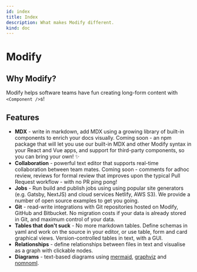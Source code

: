 ```yaml
---
id: index
title: Index
description: What makes Modify different. 
kind: doc
---
```


# Modify

## Why Modify?

Modify helps software teams have fun creating long-form content with `<Component />`s!

## Features

- **MDX** - write in markdown, add MDX using a growing library of built-in components to enrich your docs visually. Coming soon - an npm package that will let you use our built-in MDX and other Modify syntax in your React and Vue apps, and support for third-party components, so you can bring your own! ✨ 
- **Collaboration** - powerful text editor that supports real-time collaboration between team mates. Coming soon - comments for adhoc review, reviews for formal review that improves upon the typical Pull Request workflow - with no PR ping pong!
- **Jobs** - Run build and publish jobs using using popular site generators (e.g. Gatsby, NextJS) and cloud services Netlify, AWS S3). We provide a number of open source examples to get you going.
- **Git** - read-write integrations with Git repositories hosted on Modify, GitHub and Bitbucket. No migration costs if your data is already stored in Git, and maximum control of your data.
- **Tables that don't suck** - No more markdown tables. Define schemas in yaml and work on the source in your editor, or use table, form and card graphical views. Version-controlled tables in text, with a GUI.
- **Relationships** - define relationships between files in text and visualise as a graph with clickable nodes.
- **Diagrams** - text-based diagrams using [mermaid](https://mermaid-js.github.io/mermaid/), [graphviz](https://graphviz.org/) and [nomnoml](https://nomnoml.com/).